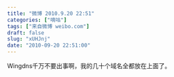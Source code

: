 ```yaml
---
title: "微博 2010.9.20 22:51"
categories: ["嘀咕"]
tags: ["来自微博 weibo.com"]
draft: false
slug: "xUHJnj"
date: "2010-09-20 22:51:00"
---
```


<p>Wingdns千万不要出事啊，我的几十个域名全都放在上面了。 ​​​​</p>
